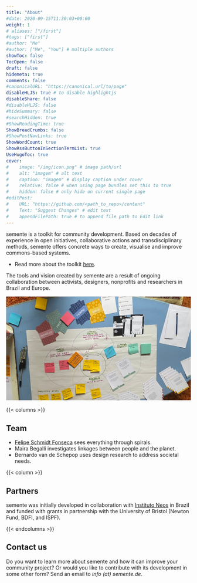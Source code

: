 ```yaml
---
title: "About"
#date: 2020-09-15T11:30:03+00:00
weight: 1
# aliases: ["/first"]
#tags: ["first"]
#author: "Me"
#author: ["Me", "You"] # multiple authors
showToc: false
TocOpen: false
draft: false
hidemeta: true
comments: false
#canonicalURL: "https://canonical.url/to/page"
disableHLJS: true # to disable highlightjs
disableShare: false
#disableHLJS: false
#hideSummary: false
#searchHidden: true
#ShowReadingTime: true
ShowBreadCrumbs: false
#ShowPostNavLinks: true
ShowWordCount: true
ShowRssButtonInSectionTermList: true
UseHugoToc: true
cover:
#    image: "/img/icon.png" # image path/url
#    alt: "imagem" # alt text
#    caption: "imagem" # display caption under cover
#    relative: false # when using page bundles set this to true
#    hidden: false # only hide on current single page
#editPost:
#    URL: "https://github.com/<path_to_repo>/content"
#    Text: "Suggest Changes" # edit text
#    appendFilePath: true # to append file path to Edit link
---
```


semente is a toolkit for community development. Based on decades of experience in open initiatives, collaborative actions and transdisciplinary methods, semente offers concrete ways to create, visualise and improve commons-based systems.

- Read more about the toolkit [here](/toolkit).

The tools and vision created by semente are a result of ongoing collaboration between activists, designers, nonprofits and researchers in Brazil and Europe.

![Semente workshop Ubatuba](https://github.com/semente-de/documentation/blob/main/0.1-2022/images/deck.jpg?raw=true)

{{< columns >}}

## Team

- [Felipe Schmidt Fonseca](https://is.efeefe.me) sees everything through spirals.
- Maira Begalli investigates linkages between people and the planet.
- Bernardo van de Schepop uses design research to address societal needs.

{{< column >}}

## Partners

semente was initially developed in collaboration with [Instituto Neos](https://coletivoneos.org/instituto-neos/) in Brazil and funded with grants in partnership with the University of Bristol (Newton Fund, BDFI, and ISPF).

{{< endcolumns >}}

## Contact us

Do you want to learn more about semente and how it can improve your community project? Or would you like to contribute with its development in some other form? Send an email to *info (at) semente.de*.
